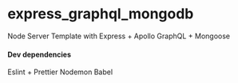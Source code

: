 # express_graphql_mongodb

Node Server Template
with Express + Apollo GraphQL + Mongoose

#### Dev dependencies

Eslint + Prettier
Nodemon
Babel
